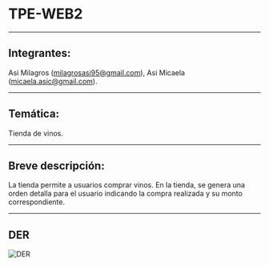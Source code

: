 # TPE-WEB2
***
## Integrantes: 
Asi Milagros (milagrosasi95@gmail.com), Asi Micaela (micaela.asic@gmail.com).
***
## Temática:
Tienda de vinos.
***
## Breve descripción: 
La tienda permite a usuarios comprar vinos. En la tienda, se genera una orden detalla para el usuario indicando la compra realizada y su monto correspondiente. 
***
## DER
![DER](https://github.com/milagrosasi/TPE-WEB2/assets/39970362/666a7a45-e82c-4b2b-a9ba-4e3438cfa184)
